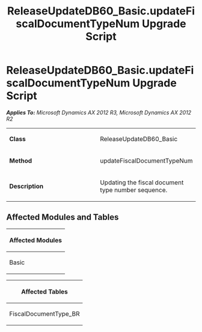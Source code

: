 ﻿---
title: ReleaseUpdateDB60_Basic.updateFiscalDocumentTypeNum Upgrade Script
TOCTitle: ReleaseUpdateDB60_Basic.updateFiscalDocumentTypeNum Upgrade Script
ms:assetid: 8a7ebfde-2f56-01ab-05f7-3ac191f1ca94
ms:mtpsurl: https://msdn.microsoft.com/en-us/library/JJ736404(v=AX.60)
ms:contentKeyID: 49709594
ms.date: 05/18/2015
mtps_version: v=AX.60
---

# ReleaseUpdateDB60\_Basic.updateFiscalDocumentTypeNum Upgrade Script 


_**Applies To:** Microsoft Dynamics AX 2012 R3, Microsoft Dynamics AX 2012 R2_

<table>
<colgroup>
<col style="width: 50%" />
<col style="width: 50%" />
</colgroup>
<tbody>
<tr class="odd">
<td><p><strong>Class</strong></p></td>
<td><p>ReleaseUpdateDB60_Basic</p></td>
</tr>
<tr class="even">
<td><p><strong>Method</strong></p></td>
<td><p>updateFiscalDocumentTypeNum</p></td>
</tr>
<tr class="odd">
<td><p><strong>Description</strong></p></td>
<td><p>Updating the fiscal document type number sequence.</p></td>
</tr>
</tbody>
</table>


## Affected Modules and Tables

<table>
<colgroup>
<col style="width: 100%" />
</colgroup>
<thead>
<tr class="header">
<th><p>Affected Modules</p></th>
</tr>
</thead>
<tbody>
<tr class="odd">
<td><p>Basic</p></td>
</tr>
</tbody>
</table>


<table>
<colgroup>
<col style="width: 100%" />
</colgroup>
<thead>
<tr class="header">
<th><p>Affected Tables</p></th>
</tr>
</thead>
<tbody>
<tr class="odd">
<td><p>FiscalDocumentType_BR</p></td>
</tr>
</tbody>
</table>

  


